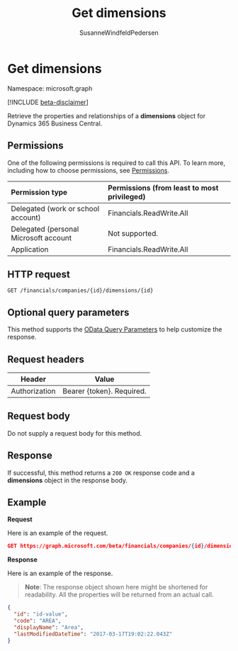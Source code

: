 ﻿---
title: Get dimensions 
description: Gets a dimension object in Dynamics 365 Business Central.
services: project-madeira
documentationcenter: ''
author: SusanneWindfeldPedersen
localization_priority: Normal
ms.prod: "dynamics-365-business-central"
doc_type: apiPageType
---

# Get dimensions

Namespace: microsoft.graph

[!INCLUDE [beta-disclaimer](../../includes/beta-disclaimer.md)]

Retrieve the properties and relationships of a **dimensions** object for Dynamics 365 Business Central.

## Permissions

One of the following permissions is required to call this API. To learn more, including how to choose permissions, see [Permissions](/graph/permissions-reference).

| Permission type                       | Permissions (from least to most privileged) |
| :------------------------------------ | :------------------------------------------ |
| Delegated (work or school account)    | Financials.ReadWrite.All                    |
| Delegated (personal Microsoft account | Not supported.                              |
| Application                           | Financials.ReadWrite.All                    |

## HTTP request

```
GET /financials/companies/{id}/dimensions/{id}
```

## Optional query parameters

This method supports the [OData Query Parameters](/graph/query-parameters) to help customize the response.

## Request headers

| Header        | Value                     |
| ------------- | ------------------------- |
| Authorization | Bearer {token}. Required. |

## Request body

Do not supply a request body for this method.

## Response

If successful, this method returns a `200 OK` response code and a **dimensions** object in the response body.

## Example

**Request**

Here is an example of the request.

```json
GET https://graph.microsoft.com/beta/financials/companies/{id}/dimensions/{id}
```

**Response**

Here is an example of the response. 

> **Note**: The response object shown here might be shortened for readability. All the properties will be returned from an actual call.

```json
{
  "id": "id-value",
  "code": "AREA",
  "displayName": "Area",
  "lastModifiedDateTime": "2017-03-17T19:02:22.043Z"
}
```
